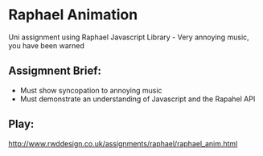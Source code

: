 Raphael Animation
=================

Uni assignment using Raphael Javascript Library - Very annoying music, you have been warned

Assigmnent Brief:
-----------------
- Must show syncopation to annoying music
- Must demonstrate an understanding of Javascript and the Rapahel API

Play:
-----

http://www.rwddesign.co.uk/assignments/raphael/raphael_anim.html

